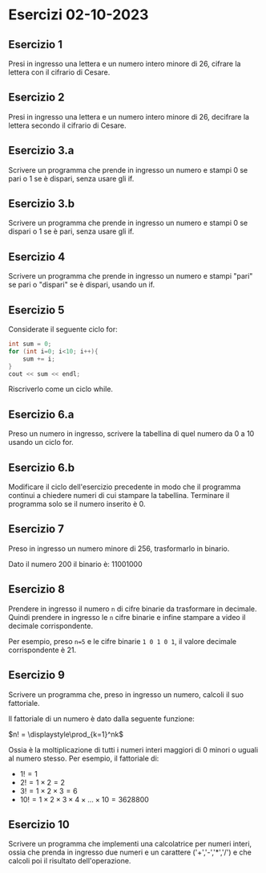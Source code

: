 # Esercizi 02-10-2023

## Esercizio 1

Presi in ingresso una lettera e un numero intero minore di 26, cifrare la lettera con il cifrario di Cesare.

## Esercizio 2

Presi in ingresso una lettera e un numero intero minore di 26, decifrare la lettera secondo il cifrario di Cesare.

## Esercizio 3.a

Scrivere un programma che prende in ingresso un numero e stampi 0 se pari o 1 se è dispari, senza usare gli if.

## Esercizio 3.b

Scrivere un programma che prende in ingresso un numero e stampi 0 se dispari o 1 se è pari, senza usare gli if.

## Esercizio 4

Scrivere un programma che prende in ingresso un numero e stampi "pari" se pari o "dispari" se è dispari, usando un if.

## Esercizio 5

Considerate il seguente ciclo for:

```c++
int sum = 0;
for (int i=0; i<10; i++){
    sum += i;
}
cout << sum << endl;
```

Riscriverlo come un ciclo while. 

## Esercizio 6.a

Preso un numero in ingresso, scrivere la tabellina di quel numero da 0 a 10 usando un ciclo for.

## Esercizio 6.b

Modificare il ciclo dell'esercizio precedente in modo che il programma continui a chiedere numeri di cui stampare
la tabellina. Terminare il programma solo se il numero inserito è 0. 

## Esercizio 7

Preso in ingresso un numero minore di 256, trasformarlo in binario.

Dato il numero 200 il binario è: 11001000

## Esercizio 8

Prendere in ingresso il numero `n` di cifre binarie da trasformare in decimale. Quindi prendere in ingresso le `n` 
cifre binarie e infine stampare a video il decimale corrispondente. 

Per esempio, preso `n=5` e le cifre binarie `1 0 1 0 1`, il valore decimale corrispondente è
21. 

## Esercizio 9

Scrivere un programma che, preso in ingresso un numero, calcoli il suo fattoriale. 

Il fattoriale di un numero è dato dalla seguente funzione:

$n! = \displaystyle\prod_{k=1}^nk$

Ossia è la moltiplicazione di tutti i numeri interi maggiori di 0 minori o uguali al numero stesso. Per esempio, il
fattoriale di:

- $1! = 1$
- $2! = 1\times 2 = 2$
- $3! = 1\times 2\times 3 = 6$
- $10! = 1\times 2\times 3\times 4\times ... \times 10 = 3628800$

## Esercizio 10

Scrivere un programma che implementi una calcolatrice per numeri interi, ossia che prenda in ingresso due numeri e un carattere ('+','-','*','/') e che calcoli poi il risultato dell'operazione.







